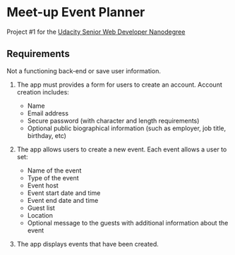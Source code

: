 # Meet-up Event Planner

Project #1 for the [Udacity Senior Web Developer Nanodegree](https://www.udacity.com/course/senior-web-developer-nanodegree--nd802)
## Requirements

Not a functioning back-end or save user information.

1. The app must provides a form for users to create an account. Account creation includes:
	- Name
	- Email address
	- Secure password (with character and length requirements)
	- Optional public biographical information (such as employer, job title, birthday, etc)

2. The app allows users to create a new event. Each event allows a user to set:
	- Name of the event
	- Type of the event
	- Event host
	- Event start date and time
	- Event end date and time
	- Guest list
	- Location
	- Optional message to the guests with additional information about the event

3.  The app displays events that have been created.
